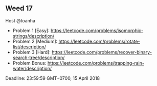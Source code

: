 ## Weed 17
Host @toanha 

- Problem 1 [Easy]: https://leetcode.com/problems/isomorphic-strings/description/
- Problem 2 [Medium]: https://leetcode.com/problems/rotate-list/description/
- Problem 3 [Hard]: https://leetcode.com/problems/recover-binary-search-tree/description/
- Problem Bonus: https://leetcode.com/problems/trapping-rain-water/description/

Deadline: 23:59:59 GMT+0700, 15 April 2018

